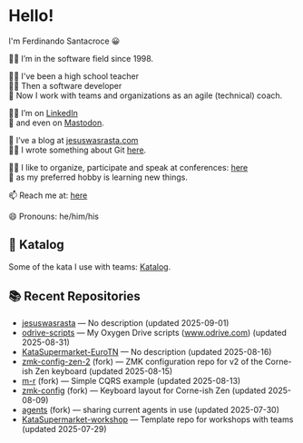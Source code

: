 # Hello!
I'm Ferdinando Santacroce 😀

👨‍💻 I’m in the software field since 1998.  

👨‍🏫 I've been a high school teacher  
👨‍💻 Then a software developer  
👲 Now I work with teams and organizations as an agile (technical) coach.  

👨‍💼 I’m on [LinkedIn](https://www.linkedin.com/in/ferdinandosantacroce/)  
🐘 and even on [Mastodon](https://mastodon.social/@ferdinandosantacroce).  

👯 I’ve a blog at [jesuswasrasta.com](https://jesuswasrasta.com)  
👨‍🎨 I wrote something about Git [here](https://jesuswasrasta.com/works/).  

👨‍🎤 I like to organize, participate and speak at conferences: [here](https://jesuswasrasta.com/talks/)  
📙 as my preferred hobby is learning new things.  

📫 Reach me at: [here](https://jesuswasrasta.com/about/)  

😄 Pronouns: he/him/his  

## 🥋 Katalog
Some of the kata I use with teams: [Katalog](https://github.com/stars/jesuswasrasta/lists/katalog).  

## 📚 Recent Repositories
<!-- RECENT-REPOS:START -->
- [jesuswasrasta](https://github.com/jesuswasrasta/jesuswasrasta) — No description (updated 2025-09-01)
- [odrive-scripts](https://github.com/jesuswasrasta/odrive-scripts) — My Oxygen Drive scripts (www.odrive.com) (updated 2025-08-31)
- [KataSupermarket-EuroTN](https://github.com/jesuswasrasta/KataSupermarket-EuroTN) — No description (updated 2025-08-16)
- [zmk-config-zen-2](https://github.com/jesuswasrasta/zmk-config-zen-2) (fork) — ZMK configuration repo for v2 of the Corne-ish Zen keyboard (updated 2025-08-15)
- [m-r](https://github.com/jesuswasrasta/m-r) (fork) — Simple CQRS example (updated 2025-08-13)
- [zmk-config](https://github.com/jesuswasrasta/zmk-config) (fork) — Keyboard layout for Corne-ish Zen (updated 2025-08-09)
- [agents](https://github.com/jesuswasrasta/agents) (fork) — sharing current agents in use (updated 2025-07-30)
- [KataSupermarket-workshop](https://github.com/jesuswasrasta/KataSupermarket-workshop) — Template repo for workshops with teams (updated 2025-07-29)
<!-- RECENT-REPOS:END -->